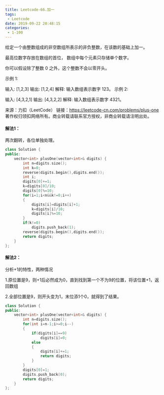 ```yaml
---
title: Leetcode-66.加一
tags:
 - Leetcode
date: 2019-09-22 20:48:15
categories:
 - 1-100
---
```


给定一个由整数组成的非空数组所表示的非负整数，在该数的基础上加一。

最高位数字存放在数组的首位， 数组中每个元素只存储单个数字。

你可以假设除了整数 0 之外，这个整数不会以零开头。

<!--more-->

示例 1:

输入: [1,2,3]
输出: [1,2,4]
解释: 输入数组表示数字 123。
示例 2:

输入: [4,3,2,1]
输出: [4,3,2,2]
解释: 输入数组表示数字 4321。

来源：力扣（LeetCode）
链接：https://leetcode-cn.com/problems/plus-one
著作权归领扣网络所有。商业转载请联系官方授权，非商业转载请注明出处。

#### 解法1：	

两次翻转，各位单独处理。

```c++
class Solution {
public:
    vector<int> plusOne(vector<int>& digits) {
        int n=digits.size();
        int k=0;
        reverse(digits.begin(),digits.end());
        int i;
        digits[0]+=1;
        k=digits[0]/10;
        digits[0]%=10;
        for(i=1;i<n&&k!=0;i++)
        {
            digits[i]=digits[i]+1;
            k=digits[i]/10;
            digits[i]%=10;
        }
        if(k!=0)
            digits.push_back(1);
        reverse(digits.begin(),digits.end());
        return digits;
    }
};
```

#### 解法2：

分析+1的特性，两种情况

1.原位置是9，则+1后必然成为0，直到找到第一个不为9的位置，将该位置+1，返回数组

2.全部位置是9，则开头变为1，末位添1个0，就得到了结果。

```c++
class Solution {
public:
    vector<int> plusOne(vector<int>& digits) {
        int n=digits.size();
        for(int i=n-1;i>=0;i--)
        {
            if(digits[i]==9)
                digits[i]=0;
            else
            {
                digits[i]+=1;
                return digits;
            }
        }
        digits[0]=1;
        digits.push_back(0);
        return digits;
    }
};
```

